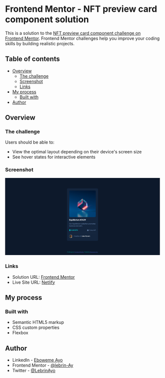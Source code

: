 # Frontend Mentor - NFT preview card component solution

This is a solution to the [NFT preview card component challenge on Frontend Mentor](https://www.frontendmentor.io/challenges/nft-preview-card-component-SbdUL_w0U). Frontend Mentor challenges help you improve your coding skills by building realistic projects. 

## Table of contents

- [Overview](#overview)
  - [The challenge](#the-challenge)
  - [Screenshot](#screenshot)
  - [Links](#links)
- [My process](#my-process)
  - [Built with](#built-with)
- [Author](#author)


## Overview

### The challenge

Users should be able to:

- View the optimal layout depending on their device's screen size
- See hover states for interactive elements

### Screenshot

![](./images/Screenshot.png)


### Links

- Solution URL: [Frontend Mentor](https://www.frontendmentor.io/solutions/nft-preview-card-component-r_d6Fz2sYm)
- Live Site URL: [Netlify](https://taupe-jalebi-6d1afa.netlify.app/)

## My process

### Built with

- Semantic HTML5 markup
- CSS custom properties
- Flexbox


## Author

- LinkedIn - [Eboweme Ayo](www.linkedin.com/in/eboweme-ayo)
- Frontend Mentor - [@lebrin-Ay](https://www.frontendmentor.io/profile/lebrin-Ay)
- Twitter - [@LebrinAyo](https://www.twitter.com/LebrinAyo)


